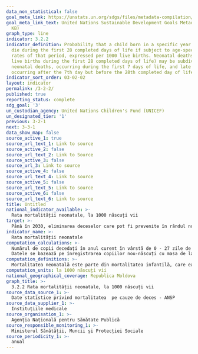 ```yaml
---
data_non_statistical: false
goal_meta_link: https://unstats.un.org/sdgs/files/metadata-compilation/Metadata-Goal-3.pdf
goal_meta_link_text: United Nations Sustainable Development Goals Metadata (PDF 225
  KB)
graph_type: line
indicator: 3.2.2
indicator_definition: Probability that a child born in a specific year or period will
  die during the first 28 completed days of life if subject to age-specific mortality
  rates of that period, expressed per 1000 live births. Neonatal deaths (deaths among
  live births during the first 28 completed days of life) may be subdivided into early
  neonatal deaths, occurring during the first 7 days of life, and late neonatal deaths,
  occurring after the 7th day but before the 28th completed day of life.
indicator_sort_order: 03-02-02
layout: indicator
permalink: /3-2-2/
published: true
reporting_status: complete
sdg_goal: '3'
un_custodian_agency: United Nations Children's Fund (UNICEF)
un_designated_tier: '1'
previous: 3-2-1
next: 3-3-1
data_show_map: false
source_active_1: true
source_url_text_1: Link to source
source_active_2: false
source_url_text_2: Link to Source
source_active_3: false
source_url_3: Link to source
source_active_4: false
source_url_text_4: Link to source
source_active_5: false
source_url_text_5: Link to source
source_active_6: false
source_url_text_6: Link to source
title: Untitled
national_indicator_available: >-
  Rata mortalității neonatale, la 1000 născuți vii
target: >-
  Până în 2030, eliminarea deceselor care pot fi prevenite în rândul nou-născuților și copiilor până la 5 ani, în toate țările având scopul de a reduce mortalitatea neonatală la cel mult 12 decese la 1.000 născuți-vii și mortalitatea copiilor până la 5 ani la cel mult 25 decese la 1.000 născuți-vii
indicator_name: >-
  Rata mortalității neonatale
computation_calculations: >-
  Numărul de copii decedați în anul curent în vârstă de 0 - 27 zile de la naștere, raportat la 1000 născuți vii în anul de referință.<br> 
  Datele se bazează pe înregistrarea copiilor nou-născuți cu masa de la 500 gr și de la 22 săptămâni gestație
computation_definitions: >-
  Mortalitatea neonatală este parte din mortalitatea infantilă, care exprimă intensitatea deceselor infantile în primele 28 de zile de la naștere.
computation_units: la 1000 născuți vii
national_geographical_coverage: Republica Moldova
graph_title: >-
  3.2.2 Rata mortalității neonatale, la 1000 născuți vii
source_data_source_1: >-
  Date statistice privind mortalitatea  pe cauze de deces - ANSP
source_data_supplier_1: >-
  Instituțiile medicale
source_organisation_1: >-
  Agenția Națională pentru Sănătate Publică
source_responsible_monitoring_1: >-
  Ministerul Sănătății, Muncii și Protecției Sociale
source_periodicity_1: >-
  anual
---
```


